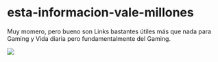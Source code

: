 # esta-informacion-vale-millones
Muy momero, pero bueno son Links bastantes útiles más que nada para Gaming y Vida diaria pero fundamentalmente del Gaming.


<img align="center" height="auto" src="https://media2.giphy.commediav1.Y2lkPTc5MGI3NjExeDFyazhsbmwzNGVvZXFqcWllaWUzOGd0dG15eGxrNGY0eWpndDQ0MiZlcD12MV9pbnRlcm5hbF9naWZfYnlfaWQmY3Q9Zw/MNtCmpUhZKcE0JwGUQ/giphy.gif">

